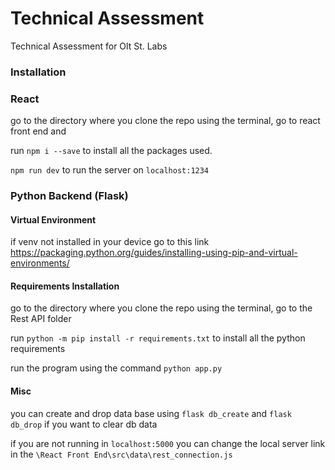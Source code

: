 # **Technical Assessment**
Technical Assessment for Olt St. Labs

### **Installation**

### **React**
go to the directory where you clone the repo using the terminal, go to react front end and

run `npm i --save` to install all the packages used.

`npm run dev` to run the server on `localhost:1234`


### **Python  Backend (Flask)**

#### **Virtual Environment**
if venv not installed in your device go to this link
https://packaging.python.org/guides/installing-using-pip-and-virtual-environments/

#### **Requirements Installation**
go to the directory where you clone the repo using the terminal, go to the Rest API folder

run `python -m pip install -r requirements.txt` to install all the python requirements

run the program using the command `python app.py`

#### **Misc**

you can create and drop data base using `flask db_create` and `flask db_drop` if you want to clear db data

if you are not running in `localhost:5000` you can change the local server link in the `\React Front End\src\data\rest_connection.js`






